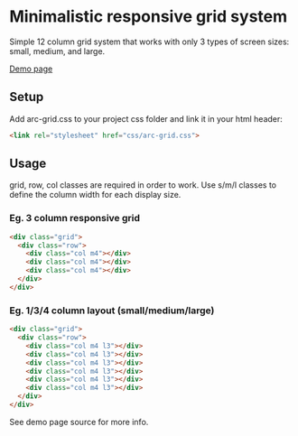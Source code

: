 # Minimalistic responsive grid system
Simple 12 column grid system that works with only 3 types of screen sizes: small, medium, and large.

[Demo page](https://www.arcaweb.ch/arc-grid/demo)

## Setup

Add arc-grid.css to your project css folder and link it in your html header:

```html
<link rel="stylesheet" href="css/arc-grid.css">
```

## Usage

grid, row, col classes are required in order to work. Use s/m/l classes to define the column width for each display size.

### Eg. 3 column responsive grid
```html
<div class="grid">
  <div class="row">
    <div class="col m4"></div>
    <div class="col m4"></div>
    <div class="col m4"></div>
  </div>
</div>
```

### Eg. 1/3/4 column layout (small/medium/large)
```html
<div class="grid">
  <div class="row">
    <div class="col m4 l3"></div>
    <div class="col m4 l3"></div>
    <div class="col m4 l3"></div>
    <div class="col m4 l3"></div>
    <div class="col m4 l3"></div>
    <div class="col m4 l3"></div>
  </div>
</div>
```

See demo page source for more info.
